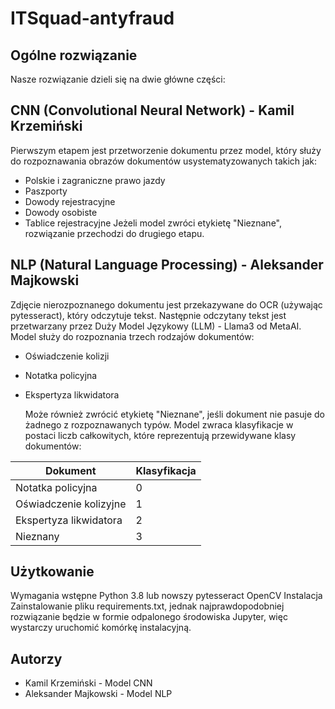 # ITSquad-antyfraud
## Ogólne rozwiązanie
Nasze rozwiązanie dzieli się na dwie główne części:

## CNN (Convolutional Neural Network) - Kamil Krzemiński
Pierwszym etapem jest przetworzenie dokumentu przez model, który służy do rozpoznawania obrazów dokumentów usystematyzowanych takich jak:

- Polskie i zagraniczne prawo jazdy
- Paszporty
- Dowody rejestracyjne
- Dowody osobiste
- Tablice rejestracyjne
Jeżeli model zwróci etykietę "Nieznane", rozwiązanie przechodzi do drugiego etapu.

## NLP (Natural Language Processing) - Aleksander Majkowski
Zdjęcie nierozpoznanego dokumentu jest przekazywane do OCR (używając pytesseract), który odczytuje tekst. Następnie odczytany tekst jest przetwarzany przez Duży Model Językowy (LLM) - Llama3 od MetaAI. Model służy do rozpoznania trzech rodzajów dokumentów:

- Oświadczenie kolizji
- Notatka policyjna
- Ekspertyza likwidatora
  
  Może również zwrócić etykietę "Nieznane", jeśli dokument nie pasuje do żadnego z rozpoznawanych typów. Model zwraca klasyfikacje w postaci liczb całkowitych, które reprezentują przewidywane klasy dokumentów:

| Dokument                 | Klasyfikacja |
|--------------------------|--------------|
| Notatka policyjna        | 0            |
| Oświadczenie kolizyjne   | 1            |
| Ekspertyza likwidatora   | 2            |
| Nieznany                 | 3            |

## Użytkowanie
Wymagania wstępne
Python 3.8 lub nowszy
pytesseract
OpenCV
Instalacja
Zainstalowanie pliku requirements.txt, jednak najprawdopodobniej rozwiązanie będzie w formie odpalonego środowiska Jupyter, więc wystarczy uruchomić komórkę instalacyjną.

## Autorzy
- Kamil Krzemiński - Model CNN
- Aleksander Majkowski - Model NLP
